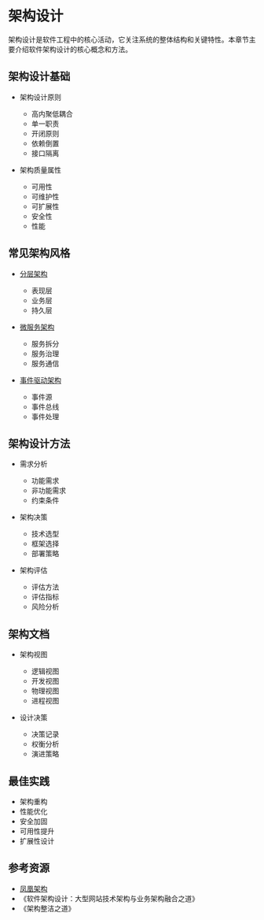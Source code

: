 # 架构设计

架构设计是软件工程中的核心活动，它关注系统的整体结构和关键特性。本章节主要介绍软件架构设计的核心概念和方法。

## 架构设计基础

- 架构设计原则
  - 高内聚低耦合
  - 单一职责
  - 开闭原则
  - 依赖倒置
  - 接口隔离

- 架构质量属性
  - 可用性
  - 可维护性
  - 可扩展性
  - 安全性
  - 性能

## 常见架构风格

- [分层架构](./styles/layered.md)
  - 表现层
  - 业务层
  - 持久层
  
- [微服务架构](./styles/microservices.md)
  - 服务拆分
  - 服务治理
  - 服务通信

- [事件驱动架构](./styles/event-driven.md)
  - 事件源
  - 事件总线
  - 事件处理

## 架构设计方法

- 需求分析
  - 功能需求
  - 非功能需求
  - 约束条件

- 架构决策
  - 技术选型
  - 框架选择
  - 部署策略

- 架构评估
  - 评估方法
  - 评估指标
  - 风险分析

## 架构文档

- 架构视图
  - 逻辑视图
  - 开发视图
  - 物理视图
  - 进程视图

- 设计决策
  - 决策记录
  - 权衡分析
  - 演进策略

## 最佳实践

- 架构重构
- 性能优化
- 安全加固
- 可用性提升
- 扩展性设计

## 参考资源

- [凤凰架构](https://icyfenix.cn)
- 《软件架构设计：大型网站技术架构与业务架构融合之道》
- 《架构整洁之道》